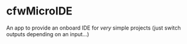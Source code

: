# cfwMicroIDE
An app to provide an onboard IDE for *very* simple projects (just switch outputs depending on an input...)
